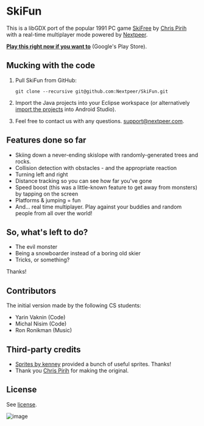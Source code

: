 # SkiFun

This is a libGDX port of the popular 1991 PC game [SkiFree](http://en.wikipedia.org/wiki/Skifree) by [Chris Pirih](http://ski.ihoc.net/) with a real-time multiplayer mode powered by [Nextpeer](https://www.nextpeer.com/).

[**Play this right now if you want to**](https://play.google.com/store/apps/details?id=com.nextpeer.demos.skifun) (Google's Play Store).

## Mucking with the code

1. Pull SkiFun from GitHub:

	`git clone --recursive git@github.com:Nextpeer/SkiFun.git`
2. Import the Java projects into your Eclipse workspace (or alternatively [import the projects](https://developer.android.com/sdk/installing/migrate.html) into Android Studio).
3. Feel free to contact us with any questions. [support@nextpeer.com](mailto:support@nextpeer.com).

## Features done so far

* Skiing down a never-ending skislope with randomly-generated trees and rocks.
* Collision detection with obstacles - and the appropriate reaction
* Turning left and right
* Distance tracking so you can see how far you've gone 
* Speed boost (this was a little-known feature to get away from monsters) by tapping on the screen
* Platforms & jumping = fun
* And... real time multiplayer. Play against your buddies and random people from all over the world!

## So, what's left to do?

* The evil monster
* Being a snowboarder instead of a boring old skier
* Tricks, or something?

Thanks!

## Contributors

The initial version made by the following CS students:

* Yarin Vaknin (Code)
* Michal Nisim (Code)
* Ron Ronikman (Music)

## Third-party credits

* [Sprites by kenney](http://opengameart.org/users/kenney) provided a bunch of useful sprites. Thanks!
* Thank you [Chris Pirih](http://ski.ihoc.net/) for making the original.

## License

See [license](https://github.com/Nextpeer/SkiFun/blob/master/LICENSE).

![image](http://i.imgur.com/HnuKytM.gif)
